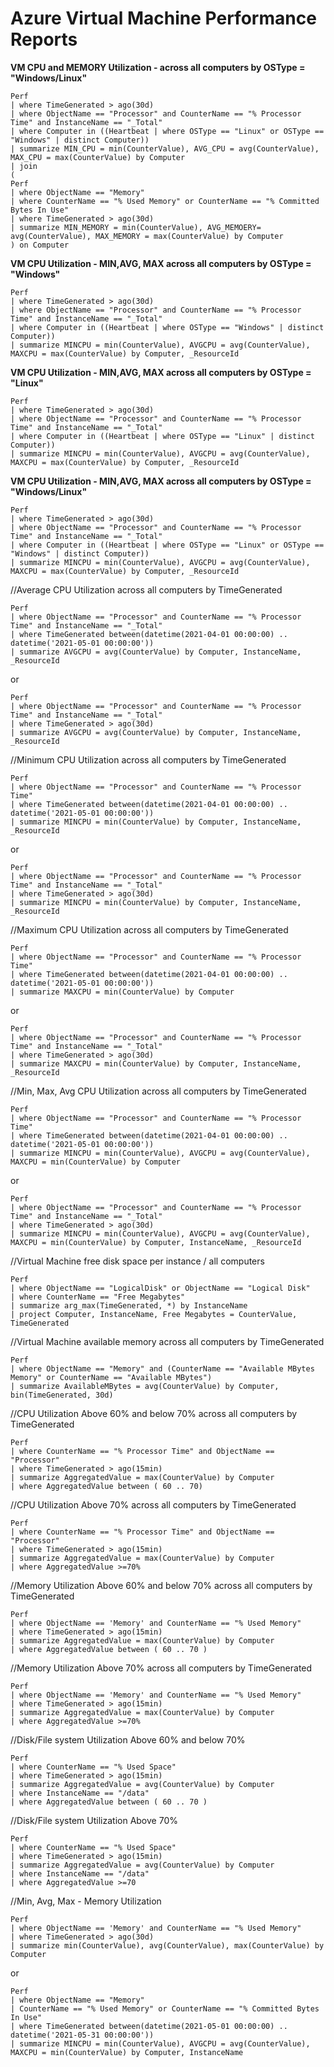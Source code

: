 <h1>Azure Virtual Machine Performance Reports</h1>


<b>VM CPU and MEMORY Utilization - across all computers by OSType = "Windows/Linux"</b>
    
    Perf
    | where TimeGenerated > ago(30d)
    | where ObjectName == "Processor" and CounterName == "% Processor Time" and InstanceName == "_Total"
    | where Computer in ((Heartbeat | where OSType == "Linux" or OSType == "Windows" | distinct Computer))
    | summarize MIN_CPU = min(CounterValue), AVG_CPU = avg(CounterValue), MAX_CPU = max(CounterValue) by Computer
    | join 
    ( 
    Perf 
    | where ObjectName == "Memory"
    | where CounterName == "% Used Memory" or CounterName == "% Committed Bytes In Use"
    | where TimeGenerated > ago(30d)
    | summarize MIN_MEMORY = min(CounterValue), AVG_MEMOERY= avg(CounterValue), MAX_MEMORY = max(CounterValue) by Computer
    ) on Computer

<b>VM CPU Utilization - MIN,AVG, MAX across all computers by OSType = "Windows"</b>

    Perf
    | where TimeGenerated > ago(30d)
    | where ObjectName == "Processor" and CounterName == "% Processor Time" and InstanceName == "_Total"
    | where Computer in ((Heartbeat | where OSType == "Windows" | distinct Computer))
    | summarize MINCPU = min(CounterValue), AVGCPU = avg(CounterValue), MAXCPU = max(CounterValue) by Computer, _ResourceId
    
<b>VM CPU Utilization - MIN,AVG, MAX across all computers by OSType = "Linux"</b>    

    Perf
    | where TimeGenerated > ago(30d)
    | where ObjectName == "Processor" and CounterName == "% Processor Time" and InstanceName == "_Total"
    | where Computer in ((Heartbeat | where OSType == "Linux" | distinct Computer))
    | summarize MINCPU = min(CounterValue), AVGCPU = avg(CounterValue), MAXCPU = max(CounterValue) by Computer, _ResourceId
    
<b>VM CPU Utilization - MIN,AVG, MAX across all computers by OSType = "Windows/Linux"</b> 

    Perf
    | where TimeGenerated > ago(30d)
    | where ObjectName == "Processor" and CounterName == "% Processor Time" and InstanceName == "_Total"
    | where Computer in ((Heartbeat | where OSType == "Linux" or OSType == "Windows" | distinct Computer))
    | summarize MINCPU = min(CounterValue), AVGCPU = avg(CounterValue), MAXCPU = max(CounterValue) by Computer, _ResourceId


//Average CPU Utilization across all computers by TimeGenerated

    Perf 
    | where ObjectName == "Processor" and CounterName == "% Processor Time" and InstanceName == "_Total"
    | where TimeGenerated between(datetime(2021-04-01 00:00:00) .. datetime('2021-05-01 00:00:00'))
    | summarize AVGCPU = avg(CounterValue) by Computer, InstanceName, _ResourceId
    
   or
   
    Perf 
    | where ObjectName == "Processor" and CounterName == "% Processor Time" and InstanceName == "_Total"
    | where TimeGenerated > ago(30d) 
    | summarize AVGCPU = avg(CounterValue) by Computer, InstanceName, _ResourceId




//Minimum CPU Utilization across all computers by TimeGenerated

    Perf 
    | where ObjectName == "Processor" and CounterName == "% Processor Time" 
    | where TimeGenerated between(datetime(2021-04-01 00:00:00) .. datetime('2021-05-01 00:00:00'))
    | summarize MINCPU = min(CounterValue) by Computer, InstanceName, _ResourceId
    
   or 
    
    Perf 
    | where ObjectName == "Processor" and CounterName == "% Processor Time" and InstanceName == "_Total"
    | where TimeGenerated > ago(30d) 
    | summarize MINCPU = min(CounterValue) by Computer, InstanceName, _ResourceId
    

//Maximum CPU Utilization across all computers by TimeGenerated

    Perf 
    | where ObjectName == "Processor" and CounterName == "% Processor Time" 
    | where TimeGenerated between(datetime(2021-04-01 00:00:00) .. datetime('2021-05-01 00:00:00'))
    | summarize MAXCPU = min(CounterValue) by Computer
   
   or 
    
    Perf 
    | where ObjectName == "Processor" and CounterName == "% Processor Time" and InstanceName == "_Total"
    | where TimeGenerated > ago(30d) 
    | summarize MAXCPU = min(CounterValue) by Computer, InstanceName, _ResourceId
    

//Min, Max, Avg CPU Utilization across all computers by TimeGenerated

    Perf 
    | where ObjectName == "Processor" and CounterName == "% Processor Time" 
    | where TimeGenerated between(datetime(2021-04-01 00:00:00) .. datetime('2021-05-01 00:00:00'))
    | summarize MINCPU = min(CounterValue), AVGCPU = avg(CounterValue), MAXCPU = min(CounterValue) by Computer
    
   or
   
    Perf 
    | where ObjectName == "Processor" and CounterName == "% Processor Time" and InstanceName == "_Total"
    | where TimeGenerated > ago(30d) 
    | summarize MINCPU = min(CounterValue), AVGCPU = avg(CounterValue), MAXCPU = min(CounterValue) by Computer, InstanceName, _ResourceId


//Virtual Machine free disk space per instance / all computers

    Perf 
    | where ObjectName == "LogicalDisk" or ObjectName == "Logical Disk"
    | where CounterName == "Free Megabytes"
    | summarize arg_max(TimeGenerated, *) by InstanceName 
    | project Computer, InstanceName, Free Megabytes = CounterValue, TimeGenerated


//Virtual Machine available memory across all computers by TimeGenerated

    Perf
    | where ObjectName == "Memory" and (CounterName == "Available MBytes Memory" or CounterName == "Available MBytes") 
    | summarize AvailableMBytes = avg(CounterValue) by Computer, bin(TimeGenerated, 30d)


//CPU Utilization Above 60% and below 70% across all computers by TimeGenerated

    Perf
    | where CounterName == "% Processor Time" and ObjectName == "Processor"
    | where TimeGenerated > ago(15min)
    | summarize AggregatedValue = max(CounterValue) by Computer
    | where AggregatedValue between ( 60 .. 70)


//CPU Utilization Above 70% across all computers by TimeGenerated

    Perf
    | where CounterName == "% Processor Time" and ObjectName == "Processor"
    | where TimeGenerated > ago(15min)
    | summarize AggregatedValue = max(CounterValue) by Computer
    | where AggregatedValue >=70%


//Memory Utilization Above 60% and below 70% across all computers by TimeGenerated

    Perf
    | where ObjectName == 'Memory' and CounterName == "% Used Memory"
    | where TimeGenerated > ago(15min)
    | summarize AggregatedValue = max(CounterValue) by Computer
    | where AggregatedValue between ( 60 .. 70 )


//Memory Utilization Above 70% across all computers by TimeGenerated

    Perf
    | where ObjectName == 'Memory' and CounterName == "% Used Memory"
    | where TimeGenerated > ago(15min)
    | summarize AggregatedValue = max(CounterValue) by Computer
    | where AggregatedValue >=70%


//Disk/File system Utilization Above 60% and below 70%

    Perf
    | where CounterName == "% Used Space"
    | where TimeGenerated > ago(15min)
    | summarize AggregatedValue = avg(CounterValue) by Computer
    | where InstanceName == "/data"
    | where AggregatedValue between ( 60 .. 70 )


//Disk/File system Utilization Above 70% 

    Perf
    | where CounterName == "% Used Space"
    | where TimeGenerated > ago(15min)
    | summarize AggregatedValue = avg(CounterValue) by Computer
    | where InstanceName == "/data"
    | where AggregatedValue >=70


//Min, Avg, Max - Memory Utilization 

    Perf
    | where ObjectName == 'Memory' and CounterName == "% Used Memory"
    | where TimeGenerated > ago(30d)
    | summarize min(CounterValue), avg(CounterValue), max(CounterValue) by Computer

   or 

    Perf 
    | where ObjectName == "Memory"
    | CounterName == "% Used Memory" or CounterName == "% Committed Bytes In Use"
    | where TimeGenerated between(datetime(2021-05-01 00:00:00) .. datetime('2021-05-31 00:00:00'))
    | summarize MINCPU = min(CounterValue), AVGCPU = avg(CounterValue), MAXCPU = min(CounterValue) by Computer, InstanceName
    
    
    

